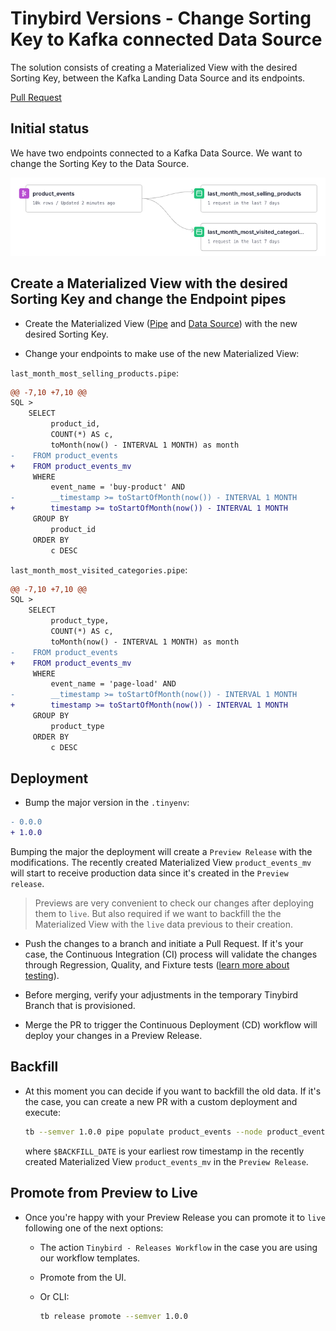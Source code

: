 # Tinybird Versions - Change Sorting Key to Kafka connected Data Source

The solution consists of creating a Materialized View with the desired Sorting Key, between the Kafka Landing Data Source and its endpoints.

[Pull Request](https://github.com/tinybirdco/use-case-examples/pull/195/files)

## Initial status

We have two endpoints connected to a Kafka Data Source. We want to change the Sorting Key to the Data Source.

![Initial status](imgs/1.png)

## Create a Materialized View with the desired Sorting Key and change the Endpoint pipes

- Create the Materialized View ([Pipe](./pipes/product_events.pipe) and [Data Source](./datasources/product_events_mv.datasource)) with the new desired Sorting Key.

- Change your endpoints to make use of the new Materialized View:

`last_month_most_selling_products.pipe`:
```diff
@@ -7,10 +7,10 @@ 
SQL >
    SELECT
         product_id, 
         COUNT(*) AS c,
         toMonth(now() - INTERVAL 1 MONTH) as month
-    FROM product_events
+    FROM product_events_mv
     WHERE 
         event_name = 'buy-product' AND 
-        __timestamp >= toStartOfMonth(now()) - INTERVAL 1 MONTH
+        timestamp >= toStartOfMonth(now()) - INTERVAL 1 MONTH
     GROUP BY 
         product_id
     ORDER BY
         c DESC
```

`last_month_most_visited_categories.pipe`:
```diff
@@ -7,10 +7,10 @@ 
SQL >
    SELECT
         product_type, 
         COUNT(*) AS c,
         toMonth(now() - INTERVAL 1 MONTH) as month
-    FROM product_events
+    FROM product_events_mv
     WHERE 
         event_name = 'page-load' AND 
-        __timestamp >= toStartOfMonth(now()) - INTERVAL 1 MONTH
+        timestamp >= toStartOfMonth(now()) - INTERVAL 1 MONTH
     GROUP BY 
         product_type
     ORDER BY
         c DESC
```

## Deployment

- Bump the major version in the `.tinyenv`:

```diff
- 0.0.0
+ 1.0.0
```

Bumping the major the deployment will create a `Preview Release` with the modifications. The recently created Materialized View `product_events_mv` will start to receive production data since it's created in the `Preview release`. 

> Previews are very convenient to check our changes after deploying them to `live`. But also required if we want to backfill the the Materialized View with the `live` data previous to their creation.

- Push the changes to a branch and initiate a Pull Request. If it's your case, the Continuous Integration (CI) process will validate the changes through Regression, Quality, and Fixture tests ([learn more about testing](https://www.tinybird.co/docs/guides/implementing-test-strategies.html)).
  
- Before merging, verify your adjustments in the temporary Tinybird Branch that is provisioned.
  
- Merge the PR to trigger the Continuous Deployment (CD) workflow will deploy your changes in a Preview Release.

## Backfill

- At this moment you can decide if you want to backfill the old data. If it's the case, you can create a new PR with a custom deployment and execute:
  
  ```bash
  tb --semver 1.0.0 pipe populate product_events --node product_events_0 --sql-condition "timestamp < $BACKFILL_DATE" --wait
  ```
  
  where `$BACKFILL_DATE` is your earliest row timestamp in the recently created Materialized View `product_events_mv` in the `Preview Release`.

## Promote from Preview to Live

- Once you're happy with your Preview Release you can promote it to `live` following one of the next options:

    - The action `Tinybird - Releases Workflow` in the case you are using our workflow templates.
    - Promote from the UI.
    - Or CLI:

        ```sh
        tb release promote --semver 1.0.0
        ```


